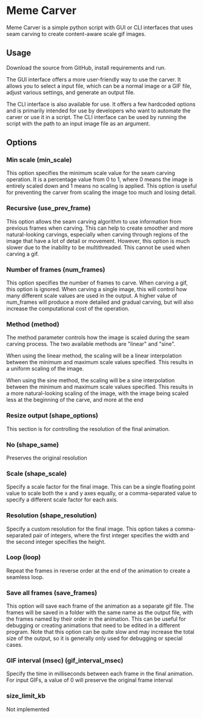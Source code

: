 # Meme Carver

Meme Carver is a simple python script with GUI or CLI interfaces that uses seam carving to create content-aware scale gif images.

## Usage

Download the source from GitHub, install requirements and run.

The GUI interface offers a more user-friendly way to use the carver. It allows you to select a input file, which can be a normal image or a GIF file, adjust various settings, and generate an output file.

The CLI interface is also available for use. It offers a few hardcoded options and is primarily intended for use by developers who want to automate the carver or use it in a script.
The CLI interface can be used by running the script with the path to an input image file as an argument.

## Options

### Min scale (min_scale)
This option specifies the minimum scale value for the seam carving operation. It is a percentage value from 0 to 1, where 0 means the image is entirely scaled down and 1 means no scaling is applied. This option is useful for preventing the carver from scaling the image too much and losing detail.

### Recursive (use_prev_frame)
This option allows the seam carving algorithm to use information from previous frames when carving. This can help to create smoother and more natural-looking carvings, especially when carving through regions of the image that have a lot of detail or movement. However, this option is much slower due to the inability to be multithreaded. This cannot be used when carving a gif.

### Number of frames (num_frames)
This option specifies the number of frames to carve. When carving a gif, this option is ignored. When carving a single image, this will control how many different scale values are used in the output. A higher value of num_frames will produce a more detailed and gradual carving, but will also increase the computational cost of the operation.

### Method (method)

The method parameter controls how the image is scaled during the seam carving process. The two available methods are "linear" and "sine".

When using the linear method, the scaling will be a linear interpolation between the minimum and maximum scale values specified. This results in a uniform scaling of the image.

When using the sine method, the scaling will be a sine interpolation between the minimum and maximum scale values specified. This results in a more natural-looking scaling of the image, with the image being scaled less at the beginning of the carve, and more at the end

### Resize output (shape_options)
This section is for controlling the resolution of the final animation.

### No (shape_same)
Preserves the original resolution

### Scale (shape_scale)
Specify a scale factor for the final image. This can be a single floating point value to scale both the x and y axes equally, or a comma-separated value to specify a different scale factor for each axis.

### Resolution (shape_resolution)
Specify a custom resolution for the final image. This option takes a comma-separated pair of integers, where the first integer specifies the width and the second integer specifies the height.

### Loop (loop)
Repeat the frames in reverse order at the end of the animation to create a seamless loop.

### Save all frames (save_frames)
This option will save each frame of the animation as a separate gif file. The frames will be saved in a folder with the same name as the output file, with the frames named by their order in the animation. This can be useful for debugging or creating animations that need to be edited in a different program. Note that this option can be quite slow and may increase the total size of the output, so it is generally only used for debugging or special cases.

### GIF interval (msec) (gif_interval_msec)
Specify the time in milliseconds between each frame in the final animation. For input GIFs, a value of 0 will preserve the original frame interval

### size_limit_kb
Not implemented
